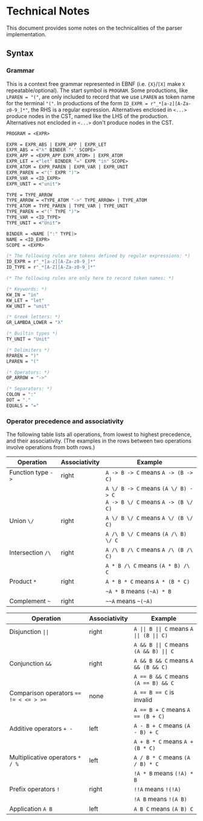 # Technical Notes

This document provides some notes on the technicalities of the parser
implementation.

## Syntax

### Grammar

This is a context free grammar represented in EBNF (i.e. `{X}`/`[X]` make `X`
repeatable/optional). The start symbol is `PROGRAM`. Some productions, like
`LPAREN = "("`, are only included to record that we use `LPAREN` as token name
for the terminal `"("`. In productions of the form
`ID_EXPR = r"_*[a-z][A-Za-z0-9_]*"`, the RHS is a regular expression. Alternatives enclosed in `<...>` produce nodes in the CST, named like the LHS of the production. Alternatives not encloded in `<...>` don't produce nodes in the CST.

```fsharp
PROGRAM = <EXPR>

EXPR = EXPR_ABS | EXPR_APP | EXPR_LET
EXPR_ABS = <"λ" BINDER "." SCOPE>
EXPR_APP = <EXPR_APP EXPR_ATOM> | EXPR_ATOM
EXPR_LET = <"let" BINDER "=" EXPR "in" SCOPE>
EXPR_ATOM = EXPR_PAREN | EXPR_VAR | EXPR_UNIT
EXPR_PAREN = <"(" EXPR ")">
EXPR_VAR = <ID_EXPR>
EXPR_UNIT = <"unit">

TYPE = TYPE_ARROW
TYPE_ARROW = <TYPE_ATOM "->" TYPE_ARROW> | TYPE_ATOM
TYPE_ATOM = TYPE_PAREN | TYPE_VAR | TYPE_UNIT
TYPE_PAREN = <"(" TYPE ")">
TYPE_VAR = <ID_TYPE>
TYPE_UNIT = <"Unit">

BINDER = <NAME [":" TYPE]>
NAME = <ID_EXPR>
SCOPE = <EXPR>

(* The following rules are tokens defined by regular expressions: *)
ID_EXPR = r"_*[a-z][A-Za-z0-9_]*"
ID_TYPE = r"_*[A-Z][A-Za-z0-9_]*"

(* The following rules are only here to record token names: *)

(* Keywords: *)
KW_IN = "in"
KW_LET = "let"
KW_UNIT = "unit"

(* Greek letters: *)
GR_LAMBDA_LOWER = "λ"

(* Builtin types *)
TY_UNIT = "Unit"

(* Delimiters *)
RPAREN = ")"
LPAREN = "("

(* Operators: *)
OP_ARROW = "->"

(* Separators: *)
COLON = ":"
DOT = "."
EQUALS = "="
```

### Operator precedence and associativity

The following table lists all operations, from lowest to highest precedence, and
their associativity. (The examples in the rows between two operations involve operations from both rows.)

<table>
    <thead>
        <th>Operation</th>
        <th>Associativity</th>
        <th>Example</th>
    </thead>
    <tbody>
        <tr>
            <td>Function type <code>-></code></td>
            <td>right</td>
            <td><code>A -> B -> C</code> means <code>A -> (B -> C)</code></td>
        </tr>
        <tr>
            <td></td>
            <td></td>
            <td>
                <code>A \/ B -> C</code> means <code>(A \/ B) -> C</code><br/>
                <code>A -> B \/ C</code> means <code>A -> (B \/ C)</code>
            </td>
        </tr>
        <tr>
            <td>Union <code>\/</code></td>
            <td>right</td>
            <td><code>A \/ B \/ C</code> means <code>A \/ (B \/ C)</code></td>
        </tr>
        <tr>
            <td></td>
            <td></td>
            <td><code>A /\ B \/ C</code> means <code>(A /\ B) \/ C</code></td>
        </tr>
        <tr>
            <td>Intersection <code>/\</code></td>
            <td>right</td>
            <td><code>A /\ B /\ C</code> means <code>A /\ (B /\ C)</code></td>
        </tr>
        <tr>
            <td></td>
            <td></td>
            <td><code>A * B /\ C</code> means <code>(A * B) /\ C</code></td>
        </tr>
        <tr>
            <td>Product <code>*</code></td>
            <td>right</td>
            <td><code>A * B * C</code> means <code>A * (B * C)</code></td>
        </tr>
        <tr>
            <td></td>
            <td></td>
            <td><code>~A * B</code> means <code>(~A) * B</code></td>
        </tr>
        <tr>
            <td>Complement <code>~</code></td>
            <td>right</td>
            <td><code>~~A</code> means <code>~(~A)</code></td>
        </tr>
    </tbody>
</table>

<table>
    <thead>
        <th>Operation</th>
        <th>Associativity</th>
        <th>Example</th>
    </thead>
    <tbody>
        <tr>
            <td>Disjunction <code>||</code></td>
            <td>right</td>
            <td><code>A || B || C</code> means <code>A || (B || C)</code></td>
        </tr>
        <tr>
            <td></td>
            <td></td>
            <td><code>A && B || C</code> means <code>(A && B) || C</code></td>
        </tr>
        <tr>
            <td>Conjunction <code>&&</code></td>
            <td>right</td>
            <td><code>A && B && C</code> means <code>A && (B && C)</code></td>
        </tr>
        <tr>
            <td></td>
            <td></td>
            <td><code>A == B && C</code> means <code>(A == B) && C</code></td>
        </tr>
        <tr>
            <td>Comparison operators <code>== != < <= > >=</code></td>
            <td>none</td>
            <td><code>A == B == C</code> is invalid</td>
        </tr>
        <tr>
            <td></td>
            <td></td>
            <td><code>A == B + C</code> means <code>A == (B + C)</code></td>
        </tr>
        <tr>
            <td>Additive operators <code>+ -</code></td>
            <td>left</td>
            <td><code>A - B + C</code> means <code>(A - B) + C</code></td>
        </tr>
        <tr>
            <td></td>
            <td></td>
            <td><code>A + B * C</code> means <code>A + (B * C)</code></td>
        </tr>
        <tr>
            <td>Multiplicative operators <code>* / %</code></td>
            <td>left</td>
            <td><code>A / B * C</code> means <code>(A / B) * C</code></td>
        </tr>
        <tr>
            <td></td>
            <td></td>
            <td><code>!A * B</code> means <code>(!A) * B</code></td>
        </tr>
        <tr>
            <td>Prefix operators <code>!</code></td>
            <td>right</td>
            <td><code>!!A</code> means <code>!(!A)</code></td>
        </tr>
        <tr>
            <td></td>
            <td></td>
            <td><code>!A B</code> means <code>!(A B)</code></td>
        </tr>
        <tr>
            <td>Application <code>A B</code></td>
            <td>left</td>
            <td><code>A B C</code> means <code>(A B) C</code></td>
        </tr>
    </tbody>
</table>
